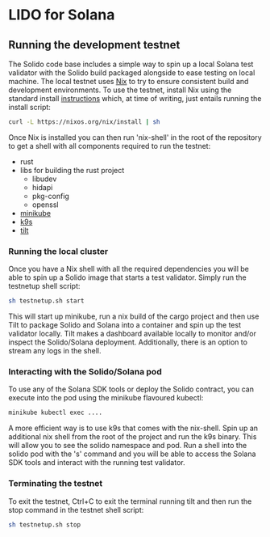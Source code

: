 # LIDO for Solana



## Running the development testnet

The Solido code base includes a simple way to spin up a local Solana test validator with the Solido build packaged alongside to ease testing on local machine.  The local testnet uses [Nix](https://nixos.org/explore.html) to try to ensure consistent build and development environments.  To use the testnet, install Nix using the standard install [instructions](https://nixos.org/download.html) which, at time of writing, just entails running the install script:

```bash
curl -L https://nixos.org/nix/install | sh
```

Once Nix is installed you can then run 'nix-shell' in the root of the repository to get a shell with all components required to run the testnet:

- rust
- libs for building the rust project
  - libudev
  - hidapi
  - pkg-config
  - openssl
- [minikube](https://minikube.sigs.k8s.io/docs/)
- [k9s](https://k9scli.io/)
- [tilt](https://tilt.dev/)

### Running the local cluster

Once you have a Nix shell with all the required dependencies you will be able to spin up a Solido image that starts a test validator.  Simply run the testnetup shell script:

```bash
sh testnetup.sh start
```

This will start up minikube, run a nix build of the cargo project and then use Tilt to package Solido and Solana into a container and spin up the test validator locally. Tilt makes a dashboard available locally to monitor and/or inspect the Solido/Solana deployment.  Additionally, there is an option to stream any logs in the shell.

### Interacting with the Solido/Solana pod

To use any of the Solana SDK tools or deploy the Solido contract, you can execute into the pod using the minikube flavoured kubectl:

```bash
minikube kubectl exec ....
```

A more efficient way is to use k9s that comes with the nix-shell. Spin up an additional nix shell from the root of the project and run the k9s binary.  This will allow you to see the solido namespace and pod.  Run a shell into the solido pod with the 's' command and you will be able to access the Solana SDK tools and interact with the running test validator.

### Terminating the testnet

To exit the testnet, Ctrl+C to exit the terminal running tilt and then run the stop command in the testnet shell script:

```bash
sh testnetup.sh stop
```
